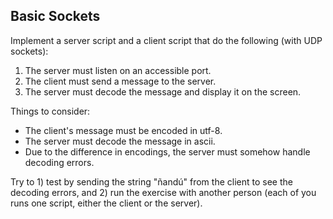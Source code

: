 ## Basic Sockets
Implement a server script and a client script that do the following (with UDP sockets):

1. The server must listen on an accessible port.
2. The client must send a message to the server.
3. The server must decode the message and display it on the screen.

Things to consider:

- The client's message must be encoded in utf-8.
- The server must decode the message in ascii.
- Due to the difference in encodings, the server must somehow handle decoding errors.

Try to
    1) test by sending the string "ñandú" from the client to see the decoding errors, and
    2) run the exercise with another person (each of you runs one script, either the client or the server).
